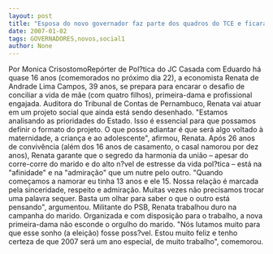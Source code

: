 ```yaml
---
layout: post
title: "Esposa do novo governador faz parte dos quadros do TCE e ficará à disposição da área social"
date: 2007-01-02
tags: GOVERNADORES,novos,social1
author: None
---
```


Por Monica CrisostomoRepórter de Pol?tica do JC
Casada com Eduardo há quase 16 anos (comemorados no próximo dia 22), a economista Renata de Andrade Lima Campos, 39 anos, se prepara para encarar o desafio de conciliar a vida de mãe (com quatro filhos), primeira-dama e profissional engajada. Auditora do Tribunal de Contas de Pernambuco, Renata vai atuar em um projeto social que ainda está sendo desenhado. 
\"Estamos analisando as prioridades do Estado. Isso é essencial para que possamos definir o formato do projeto. O que posso adiantar é que será algo voltado à maternidade, a criança e ao adolescente\", afirmou, Renata.
Após 26 anos de convivência (além dos 16 anos de casamento, o casal namorou por dez anos), Renata garante que o segredo da harmonia da união – apesar do corre-corre do marido e do alto n?vel de estresse da vida pol?tica – está na \"afinidade\" e na \"admiração\" que um nutre pelo outro. 
\"Quando começamos a namorar eu tinha 13 anos e ele 15. Nossa relação é marcada pela sinceridade, respeito e admiração. Muitas vezes não precisamos trocar uma palavra sequer. Basta um olhar para saber o que o outro está pensando\", argumentou. Militante do PSB, Renata trabalhou duro na campanha do marido. 
Organizada e com disposição para o trabalho, a nova primeira-dama não esconde o orgulho do marido. \"Nós lutamos muito para que esse sonho (a eleição) fosse poss?vel. Estou muito feliz e tenho certeza de que 2007 será um ano especial, de muito trabalho\", comemorou.  
